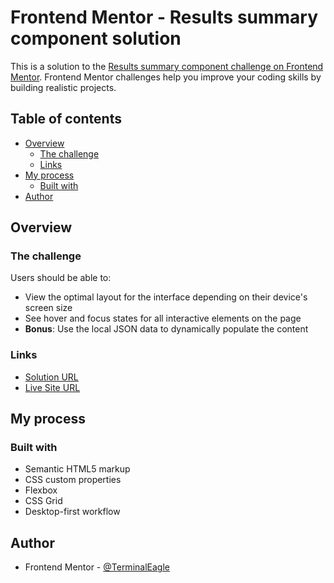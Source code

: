 # Frontend Mentor - Results summary component solution

This is a solution to the [Results summary component challenge on Frontend Mentor](https://www.frontendmentor.io/challenges/results-summary-component-CE_K6s0maV). Frontend Mentor challenges help you improve your coding skills by building realistic projects.

## Table of contents

- [Overview](#overview)
  - [The challenge](#the-challenge)
  - [Links](#links)
- [My process](#my-process)
  - [Built with](#built-with)
- [Author](#author)

## Overview

### The challenge

Users should be able to:

- View the optimal layout for the interface depending on their device's screen size
- See hover and focus states for all interactive elements on the page
- **Bonus**: Use the local JSON data to dynamically populate the content

### Links

- [Solution URL](https://github.com/TerminalEagle/FrontEndMentor-Challenges/tree/master/Results-Summary-main)
- [Live Site URL](https://64eb5476c2bf4d6781bc662f--hilarious-taffy-a992d3.netlify.app/)

## My process

### Built with

- Semantic HTML5 markup
- CSS custom properties
- Flexbox
- CSS Grid
- Desktop-first workflow

## Author

- Frontend Mentor - [@TerminalEagle](https://www.frontendmentor.io/profile/TerminalEagle)
